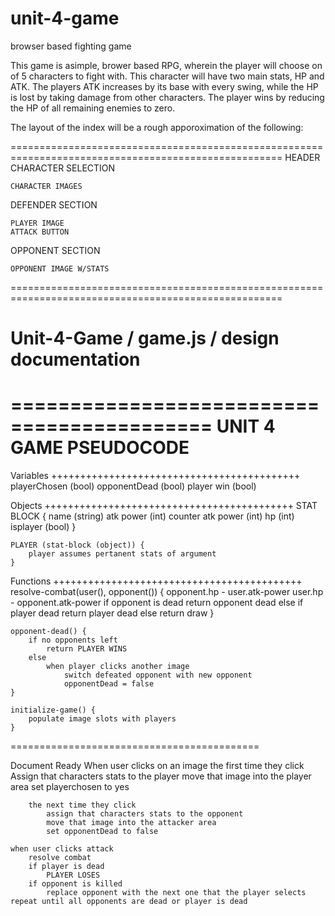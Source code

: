 # unit-4-game
browser based fighting game

This game is asimple, brower based RPG, wherein the player will choose on of 5 characters
to fight with. This character will have two main stats, HP and ATK. The players ATK increases by its
base with every swing, while the HP is lost by taking damage from other characters. The player
wins by reducing the HP of all remaining enemies to zero.

The layout of the index will be a rough apporoximation of the following: 

=====================================================================================================
                                    HEADER
CHARACTER SELECTION

    CHARACTER IMAGES

DEFENDER SECTION

    PLAYER IMAGE
    ATTACK BUTTON

OPPONENT SECTION

    OPPONENT IMAGE W/STATS
=====================================================================================================

# Unit-4-Game / game.js / design documentation
===========================================
UNIT 4 GAME PSEUDOCODE
===========================================
Variables
+++++++++++++++++++++++++++++++++++++++++++
    playerChosen (bool)
    opponentDead (bool)
    player win (bool)

Objects
+++++++++++++++++++++++++++++++++++++++++++
    STAT BLOCK {
        name (string)
        atk power (int)
        counter atk power (int)
        hp (int)
        isplayer (bool)
    }

    PLAYER (stat-block (object)) {
        player assumes pertanent stats of argument
    }

Functions
+++++++++++++++++++++++++++++++++++++++++++
    resolve-combat(user(), opponent()) {
        opponent.hp - user.atk-power
        user.hp - opponent.atk-power
        if opponent is dead
            return opponent dead
        else if player dead
            return player dead
        else
            return draw
    }

    opponent-dead() {
        if no opponents left
            return PLAYER WINS
        else
            when player clicks another image
                switch defeated opponent with new opponent
                opponentDead = false
    }

    initialize-game() {
        populate image slots with players
    }



===========================================

Document Ready
    When user clicks on an image
        the first time they click
            Assign that characters stats to the player
            move that image into the player area
            set playerchosen to yes
        
        the next time they click   
            assign that characters stats to the opponent
            move that image into the attacker area
            set opponentDead to false
    
    when user clicks attack
        resolve combat
        if player is dead
            PLAYER LOSES
        if opponent is killed
            replace opponent with the next one that the player selects
    repeat until all opponents are dead or player is dead

